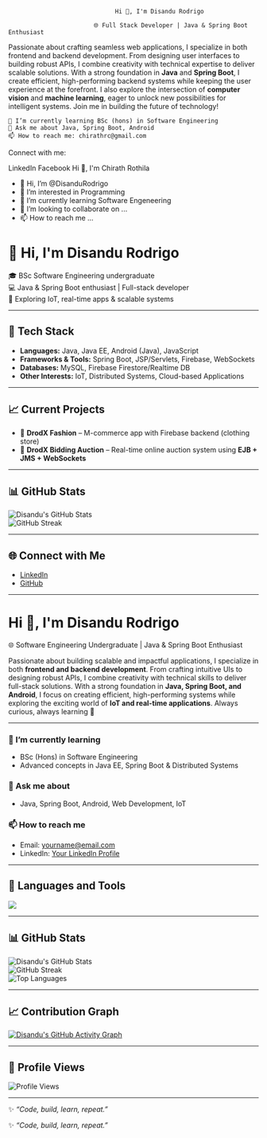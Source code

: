   								  Hi 👋, I'm Disandu Rodrigo
								  
							🌐 Full Stack Developer | Java & Spring Boot Enthusiast

Passionate about crafting seamless web applications, I specialize in both frontend and backend development. From designing user interfaces to building robust APIs, I combine creativity with technical expertise to deliver scalable solutions. With a strong foundation in **Java** and **Spring Boot**, I create efficient, high-performing backend systems while keeping the user experience at the forefront. I also explore the intersection of **computer vision** and **machine learning**, eager to unlock new possibilities for intelligent systems. Join me in building the future of technology!

    🌱 I’m currently learning BSc (hons) in Software Engineering
    💬 Ask me about Java, Spring Boot, Android
    📫 How to reach me: chirathrc@gmail.com

Connect with me:

LinkedIn Facebook 
Hi 👋, I'm Chirath Rothila
- 👋 Hi, I’m @DisanduRodrigo
- 👀 I’m interested in Programming
- 🌱 I’m currently learning Software Engeneering
- 💞️ I’m looking to collaborate on ...
- 📫 How to reach me ...

<!---
DisanduRodrigo/DisanduRodrigo is a ✨ special ✨ repository because its `README.md` (this file) appears on your GitHub profile.
You can click the Preview link to take a look at your changes.
--->
# 👋 Hi, I'm Disandu Rodrigo  

🎓 BSc Software Engineering undergraduate  
💻 Java & Spring Boot enthusiast | Full-stack developer  
🚀 Exploring IoT, real-time apps & scalable systems  

---

## 🔧 Tech Stack  
- **Languages:** Java, Java EE, Android (Java), JavaScript  
- **Frameworks & Tools:** Spring Boot, JSP/Servlets, Firebase, WebSockets  
- **Databases:** MySQL, Firebase Firestore/Realtime DB  
- **Other Interests:** IoT, Distributed Systems, Cloud-based Applications  

---

## 📈 Current Projects  
- 🛒 **DrodX Fashion** – M-commerce app with Firebase backend (clothing store)  
- 🔨 **DrodX Bidding Auction** – Real-time online auction system using **EJB + JMS + WebSockets**  

---

## 📊 GitHub Stats  
![Disandu's GitHub Stats](https://github-readme-stats.vercel.app/api?username=YOUR-USERNAME&show_icons=true&theme=tokyonight)  
![GitHub Streak](https://streak-stats.demolab.com?user=YOUR-USERNAME&theme=tokyonight&hide_border=false)  

---

## 🌐 Connect with Me  
- [LinkedIn](https://www.linkedin.com/)  
- [GitHub](https://github.com/YOUR-USERNAME)  

---
# Hi 👋, I'm Disandu Rodrigo  
🌐 Software Engineering Undergraduate | Java & Spring Boot Enthusiast  

Passionate about building scalable and impactful applications, I specialize in both **frontend and backend development**. From crafting intuitive UIs to designing robust APIs, I combine creativity with technical skills to deliver full-stack solutions. With a strong foundation in **Java, Spring Boot, and Android**, I focus on creating efficient, high-performing systems while exploring the exciting world of **IoT and real-time applications**. Always curious, always learning 🚀  

---

### 🌱 I’m currently learning  
- BSc (Hons) in Software Engineering  
- Advanced concepts in Java EE, Spring Boot & Distributed Systems  

### 💬 Ask me about  
- Java, Spring Boot, Android, Web Development, IoT  

### 📫 How to reach me  
- Email: yourname@email.com  
- LinkedIn: [Your LinkedIn Profile](https://www.linkedin.com/)  

---

## 🔧 Languages and Tools  
<p align="left">  
  <img src="https://skillicons.dev/icons?i=java,spring,androidstudio,js,html,css,mysql,firebase,git,arduino,react,nodejs" />  
</p>  

---

## 📊 GitHub Stats  
![Disandu's GitHub Stats](https://github-readme-stats.vercel.app/api?username=YOUR-USERNAME&show_icons=true&theme=tokyonight)  
![GitHub Streak](https://streak-stats.demolab.com?user=YOUR-USERNAME&theme=tokyonight&hide_border=false)  
![Top Languages](https://github-readme-stats.vercel.app/api/top-langs/?username=YOUR-USERNAME&layout=compact&theme=tokyonight)  

---

## 📈 Contribution Graph  
[![Disandu's GitHub Activity Graph](https://github-readme-activity-graph.vercel.app/graph?username=YOUR-USERNAME&theme=tokyo-night)](https://github.com/ashutosh00710/github-readme-activity-graph)  

---

## 👀 Profile Views  
![Profile Views](https://komarev.com/ghpvc/?username=YOUR-USERNAME&label=Profile%20Views&color=0e75b6&style=flat)  

---

✨ _“Code, build, learn, repeat.”_  

✨ _“Code, build, learn, repeat.”_  
